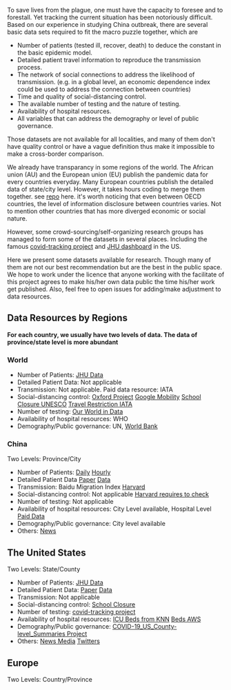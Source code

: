 To save lives from the plague, one must have the capacity to foresee and to forestall. Yet tracking the current situation has been notoriously difficult.
Based on our experience in studying China outbreak, there are several basic data sets required to fit the macro puzzle together, which are

- Number of patients (tested ill, recover, death) to deduce the constant in the basic epidemic model.
- Detailed patient travel information to reproduce the transmission process.
- The network of social connections to address the likelihood of transmission. (e.g. in a global level, an economic dependence index could be used to address the connection between countries)
- Time and quality of social-distancing control.
- The available number of testing and the nature of testing.
- Availability of hospital resources.
- All variables that can address the demography or level of public governance.

Those datasets are not available for all localities, and many of them don't have quality control or have a vague definition thus make it impossible to make a cross-border comparison.

We already have transparancy in some regions of the world. The African union (AU) and the European union (EU) publish the pandemic data for every countries everyday. Many European countries publish the detailed data of state/city level. However, it takes hours coding to merge them together. see [repo](https://github.com/covid19-eu-zh/covid19-eu-data) here. it's worth noticing that even between OECD countries, the level of information disclosure between countries varies. Not to mention other countries that has more diverged economic or social nature.

However, some crowd-sourcing/self-organizing research groups has managed to form some of the datasets in several places. Including the famous [covid-tracking project](https://covidtracking.com/) and [JHU dashboard](http://gisanddata.maps.arcgis.com/apps/opsdashboard/index.html) in the US.

Here we present some datasets available for research. Though many of them are not our best recommendation but are the best in the public space.
We hope to work under the licence that anyone working with the facilitate of this project agrees to make his/her own data public the time his/her work get published. Also, feel free to open issues for adding/make adjustment to data resources.

## Data Resources by Regions
**For each country, we usually have two levels of data. The data of province/state level is more abundant**

### World
- Number of Patients: [JHU Data](https://github.com/CSSEGISandData/COVID-19)
- Detailed Patient Data: Not applicable
- Transmission: Not applicable. Paid data resource: IATA
- Social-distancing control: [Oxford Project](http://epidemicforecasting.org/containment) [Google Mobility](https://www.google.com/covid19/mobility/) [School Closure UNESCO](https://data.humdata.org/dataset/global-school-closures-covid19) [Travel Restriction IATA](https://data.humdata.org/dataset/travel-restiction-monitoring-iata-covid-19-iom-dtm)
- Number of testing: [Our World in Data](https://data.humdata.org/dataset/total-covid-19-tests-performed-by-country)
- Availability of hospital resources: WHO
- Demography/Public governance: UN, [World Bank](https://data.humdata.org/dataset/world-bank-indicators-of-interest-to-the-covid-19-outbreak)


### China
Two Levels: Province/City
- Number of Patients: [Daily](https://github.com/Glacier-Ice/COVID-19-2019-nCoV-Infection-Data-cleaning-) [Hourly](https://github.com/BlankerL/DXY-COVID-19-Data/blob/master/README.en.md)
- Detailed Patient Data [Paper](https://www.nature.com/articles/s41597-020-0448-0) [Data](https://github.com/beoutbreakprepared/nCoV2019/tree/master/latest_data)
- Transmission: Baidu Migration Index [Harvard](https://dataverse.harvard.edu/dataset.xhtml?persistentId=doi:10.7910/DVN/FAEZIO)
- Social-distancing control: Not applicable [Harvard requires to check](https://dataverse.harvard.edu/dataset.xhtml?persistentId=doi:10.7910/DVN/OAM2JK)
- Number of testing: Not applicable
- Availability of hospital resources: City Level available, Hospital Level [Paid Data](https://db.yaozh.com/hmap?p=4&pageSize=20)
- Demography/Public governance: City level available
- Others: [News](https://github.com/chinatimeline/chinatimeline.github.io)

## The United States
Two Levels: State/County
- Number of Patients: [JHU Data](https://github.com/CSSEGISandData/COVID-19)
- Detailed Patient Data: [Paper](https://www.nature.com/articles/s41597-020-0448-0) [Data](https://github.com/beoutbreakprepared/nCoV2019/tree/master/latest_data)
- Transmission: Not applicable
- Social-distancing control: [School Closure](https://www.kaggle.com/jaimeblasco/coronavirus-and-school-closures)
- Number of testing: [covid-tracking project](https://covidtracking.com/)
- Availability of hospital resources: [ICU Beds from KNN](https://khn.org/news/as-coronavirus-spreads-widely-millions-of-older-americans-live-in-counties-with-no-icu-beds/#lookup) [Beds AWS](https://aws.amazon.com/marketplace/pp/prodview-yivxd2owkloha?qid=1585241268884&sr=0-8&ref_=srh_res_product_title#overview)
- Demography/Public governance: [COVID-19_US_County-level_Summaries Project](https://github.com/JieYingWu/COVID-19_US_County-level_Summaries)
- Others: [News Media](https://github.com/narcisoyu/Institutional-and-news-media-tweet-dataset-for-COVID-19-social-science-research) [Twitters](https://github.com/thepanacealab/covid19_twitter)

## Europe
Two Levels: Country/Province
